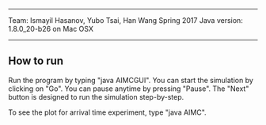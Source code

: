 -------------------------------
Team: Ismayil Hasanov, Yubo Tsai, Han Wang
Spring 2017
Java version: 1.8.0_20-b26 on Mac OSX

-------------------------------

How to run
-------------------------------

Run the program by typing "java AIMCGUI". You can start the simulation by
clicking on "Go". You can pause anytime by pressing "Pause". The "Next" button
is designed to run the simulation step-by-step.

To see the plot for arrival time experiment, type "java AIMC".